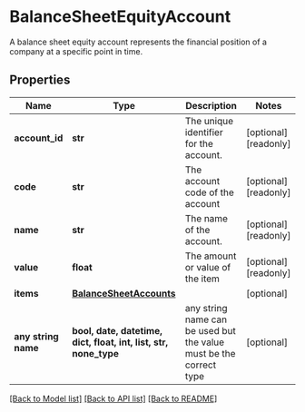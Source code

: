 # BalanceSheetEquityAccount

A balance sheet equity account represents the financial position of a company at a specific point in time.

## Properties
Name | Type | Description | Notes
------------ | ------------- | ------------- | -------------
**account_id** | **str** | The unique identifier for the account. | [optional] [readonly] 
**code** | **str** | The account code of the account | [optional] [readonly] 
**name** | **str** | The name of the account. | [optional] [readonly] 
**value** | **float** | The amount or value of the item | [optional] [readonly] 
**items** | [**BalanceSheetAccounts**](BalanceSheetAccounts.md) |  | [optional] 
**any string name** | **bool, date, datetime, dict, float, int, list, str, none_type** | any string name can be used but the value must be the correct type | [optional]

[[Back to Model list]](../../README.md#documentation-for-models) [[Back to API list]](../../README.md#documentation-for-api-endpoints) [[Back to README]](../../README.md)


